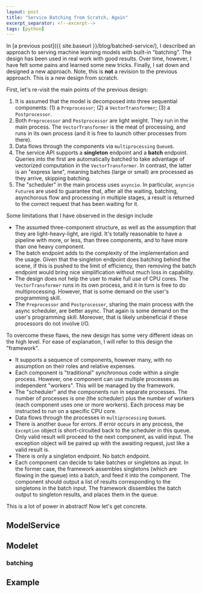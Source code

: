 ```yaml
---
layout: post
title: "Service Batching from Scratch, Again"
excerpt_separator: <!--excerpt-->
tags: [python]
---
```


In [a previous post]({{ site.baseurl }}/blog/batched-service/), I described an approach to serving machine learning models with built-in "batching". The design has been used in real work with good results. Over time, however, I have felt some pains and learned some new tricks. Finally, I sat down and designed a new approach. Note, this is **not** a revision to the previous approach. This is a new design from scratch. <!--excerpt-->

First, let's re-visit the main points of the previous design:

1. It is assumed that the model is decomposed into three sequential components: (1) a `Preprocessor`; (2) a `VectorTransformer`; (3) a `Postprocessor`.
2. Both `Preprocessor` and `Postprocessor` are light weight. They run in the main process. The `VectorTransformer` is the meat of processing, and runs in its own process (and it is free to launch other processes from there).
3. Data flows through the components via `multiprocessing` `Queue`s.
4. The service API supports a **singleton** endpoint and a **batch** endpoint. Queries into the first are automatically batched to take advantage of vectorized computation in the `VectorTransformer`. In contrast, the latter is an "express lane", meaning batches (large or small) are processed as they arrive, skipping batching.
5. The "scheduler" in the main process uses `asyncio`.
 In particular, `asyncio` `Future`s are used to guarantee that, after all the waiting, batching, asynchorous flow and processing in multiple stages, a result is returned to the correct request that has been waiting for it.

Some limitations that I have observed in the design include

- The assumed three-component structure, as well as the assumption that they are light-heavy-light, are rigid. It's totally reasonable to have a pipeline with more, or less, than three components, and to have more than one heavy component.
- The batch endpoint adds to the complexity of the implementation and the usage. Given that the singleton endpoint does batching behind the scene, if this is pushed to the limit of efficiency, then removing the batch endpoint would bring nice simplification without much loss in capability.
- The design does not help the user to make full use of CPU cores. The `VectorTransformer` runs in its own process, and it in turn is free to do multiprocessing. However, that is some demand on the user's programming skill.
- The `Preprocessor` and `Postprocesser`, sharing the main process with the async scheduler, are better async. That again is some demand on the user's programming skill. Moreover, that is likely unbeneficial if these processors do not involve I/O.

To overcome these flaws, the new design has some very different ideas on the high level. For ease of explanation, I will refer to this design the "framework".

- It supports a sequence of components, however many, with no assumption on their roles and relative expenses.
- Each component is "traditional" synchronous code within a single process. However, one component can use multiple processes as independent "workers". This will be managed by the framework.
- The "scheduler" and the components run in separate processes. The number of processes is one (the scheduler) plus the number of workers (each component uses one or more workers). Each process may be instructed to run on a specific CPU core.
- Data flows through the processes in `multiprocessing` `Queue`s.
- There is another `Queue` for errors. If error occurs in any process, the `Exception` object is short-circuited back to the scheduler in this queue. Only valid result will proceed to the next component, as valid input. The exception object will be paired up with the awaiting request, just like a valid result is.
- There is only a singleton endpoint. No batch endpoint.
- Each component can decide to take batches or singletons as input. In the former case, the framework assembles singletons (which are flowing in the queue) into a batch, and feed it into the component. The component should output a list of results corresponding to the singletons in the batch input. The framework dissembles the batch output to singleton results, and places them in the queue.

This is a lot of power in abstract! Now let's get concrete.


## ModelService

## Modelet

### batching

## Example
